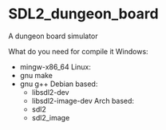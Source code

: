 # SDL2_dungeon_board
A dungeon board simulator 

What do you need for compile it
Windows:
  - mingw-x86_64
Linux:
  - gnu make
  - gnu g++
  Debian based:
    - libsdl2-dev
    - libsdl2-image-dev
  Arch based:
    - sdl2
    - sdl2_image
